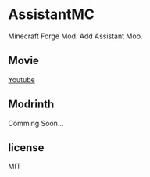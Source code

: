 # AssistantMC
Minecraft Forge Mod. Add Assistant Mob.

## Movie
[Youtube](https://youtu.be/J1moK-RSnYw)

## Modrinth
Comming Soon...

## license
MIT
